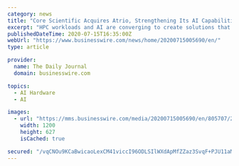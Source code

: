 ```yaml
---
category: news
title: "Core Scientific Acquires Atrio, Strengthening Its AI Capabilities as the Cloud for Data Scientists™"
excerpt: "HPC workloads and AI are converging to create solutions that span across a range of industries, from performing seismic analysis in the oil and gas field, to calculating complex risks in financial markets for more informed decision-making."
publishedDateTime: 2020-07-15T16:35:00Z
webUrl: "https://www.businesswire.com/news/home/20200715005690/en/"
type: article

provider:
  name: The Daily Journal
  domain: businesswire.com

topics:
  - AI Hardware
  - AI

images:
  - url: "https://mms.businesswire.com/media/20200715005690/en/805707/23/Core_Scientific_Logo.jpg"
    width: 1200
    height: 627
    isCached: true

secured: "/vqCNOu9KCaBwicaoLexCM41viccI96ODLSIlWXdApMfZZaz3SvqF+PJU11aMCBRszwBwQmmrhJ3HWQ454wuaR/hVTaXqJVIfvM2oL31FtSJ4M5U67z1FD9hlrCtbwJPqPZHqlIxDtCV03WeLlLgNiGbGE6IFYdki4gwch/qYyHRpejWQ6wCx+mx9STNRxJUErfYUtSIPeRXb1UQCvJVYIyYjNJFIby9qPIwzpg9dCA99zn9g885csLezk2hEf1GEWhiIh2t0Lgx1kAgcVREqs4KlXTIj2RlwhgnOhI9inwnoDVsBx4Kz+qhu6qSC1sEAvgvnmo+KgbWy5o5eXRDnQ==;agKtxvoWSb8BF2oSowP44A=="
---
```


